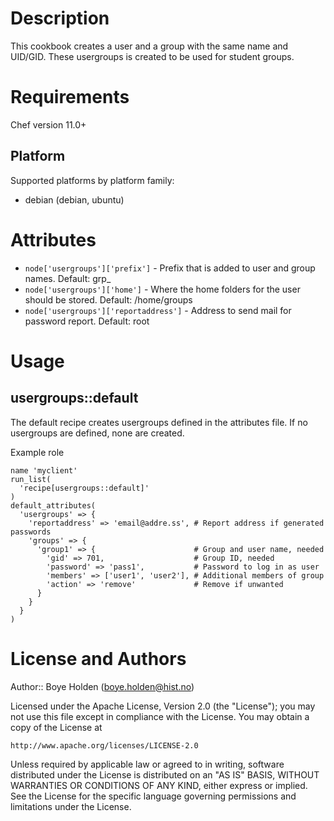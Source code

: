 Description
============

This cookbook creates a user and a group with the same name and UID/GID.
These usergroups is created to be used for student groups.

Requirements
============

Chef version 11.0+

## Platform

Supported platforms by platform family:

* debian (debian, ubuntu)

Attributes
==========

* `node['usergroups']['prefix']` - Prefix that is added to user and group names. Default: grp_
* `node['usergroups']['home']` - Where the home folders for the user should be stored. Default: /home/groups
* `node['usergroups']['reportaddress']` - Address to send mail for password report. Default: root

Usage
=====

## usergroups::default

The default recipe creates usergroups defined in the attributes file.
If no usergroups are defined, none are created.

Example role

    name 'myclient'
    run_list(
      'recipe[usergroups::default]'
    )
    default_attributes(
      'usergroups' => {
        'reportaddress' => 'email@addre.ss', # Report address if generated passwords
        'groups' => {
          'group1' => {                      # Group and user name, needed
            'gid' => 701,                    # Group ID, needed
            'password' => 'pass1',           # Password to log in as user
            'members' => ['user1', 'user2'], # Additional members of group
            'action' => 'remove'             # Remove if unwanted
          }
        }
      }
    )

License and Authors
===================
Author:: Boye Holden (<boye.holden@hist.no>)

Licensed under the Apache License, Version 2.0 (the "License");
you may not use this file except in compliance with the License.
You may obtain a copy of the License at

    http://www.apache.org/licenses/LICENSE-2.0

Unless required by applicable law or agreed to in writing, software
distributed under the License is distributed on an "AS IS" BASIS,
WITHOUT WARRANTIES OR CONDITIONS OF ANY KIND, either express or implied.
See the License for the specific language governing permissions and
limitations under the License.
